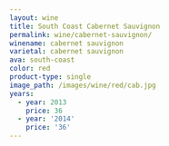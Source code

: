 ```yaml
---
layout: wine
title: South Coast Cabernet Sauvignon
permalink: wine/cabernet-sauvignon/
winename: cabernet sauvignon
varietal: cabernet sauvignon
ava: south-coast
color: red
product-type: single
image_path: /images/wine/red/cab.jpg
years:
  - year: 2013
    price: 36
  - year: '2014'
    price: '36'
---
```



